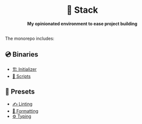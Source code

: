 <div align="center">
    <h1>🦦 Stack</h1>
    <strong>My opinionated environment to ease project building</strong>
</div>
<br />

The monorepo includes:
<br />

## 💿 Binaries

-   [🏗 Initializer](./packages/create)
-   [🧰 Scripts](./packages/scripts)

## 📐 Presets

-   [✍️ Linting](./packages/eslint-config)
-   [💄 Formatting](./packages/prettier-config)
-   [⚙️ Typing](./packages/ts-config)
